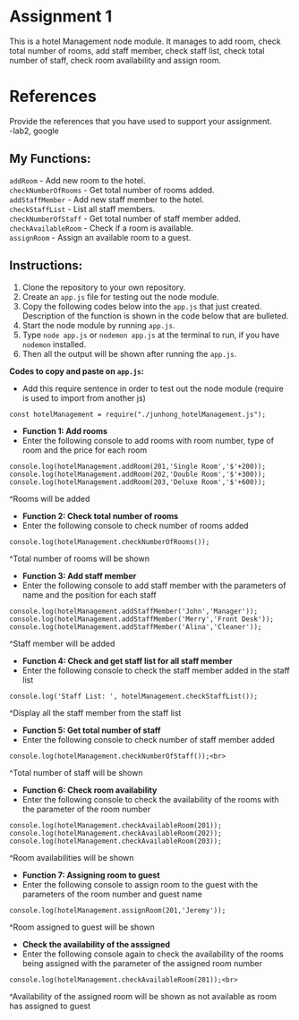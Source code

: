 # Assignment 1

This is a hotel Management node module. It manages to add room, check total number of rooms, add staff member, check staff list, check total number of staff, check room availability and assign room.

# References

Provide the references that you have used to support your assignment.<br>
-lab2, google<br>

## **My Functions:**<br>

`addRoom` - Add new room to the hotel. <br>
`checkNumberOfRooms` - Get total number of rooms added.<br>
`addStaffMember` - Add new staff member to the hotel.<br>
`checkStaffList` - List all staff members.<br>
`checkNumberOfStaff` - Get total number of staff member added.<br>
`checkAvailableRoom` - Check if a room is available.<br>
`assignRoom` - Assign an available room to a guest. <br>

## **Instructions:**<br>

1. Clone the repository to your own repository.<br>
2. Create an `app.js` file for testing out the node module.<br>
3. Copy the following codes below into the `app.js` that just created. Description of the function is shown in the code below that are bulleted. <br>
4. Start the node module by running `app.js`.<br>
5. Type `node app.js` or `nodemon app.js` at the terminal to run, if you have `nodemon` installed.<br>
6. Then all the output will be shown after running the `app.js`.<br>

**Codes to copy and paste on `app.js`:**<br>

- Add this require sentence in order to test out the node module (require is used to import from another js) <br>

```
const hotelManagement = require("./junhong_hotelManagement.js");
```

- **Function 1: Add rooms**<br>
- Enter the following console to add rooms with room
  number, type of room and the price for each room<br>

```
console.log(hotelManagement.addRoom(201,'Single Room','$'+200));
console.log(hotelManagement.addRoom(202,'Double Room','$'+300));
console.log(hotelManagement.addRoom(203,'Deluxe Room','$'+600));
```

^Rooms will be added

- **Function 2: Check total number of rooms**<br>
- Enter the following console to check number of rooms added <br>

```
console.log(hotelManagement.checkNumberOfRooms());
```

^Total number of rooms will be shown

- **Function 3: Add staff member**<br>
- Enter the following console to add staff member with the parameters of name and the position for each staff<br>

```
console.log(hotelManagement.addStaffMember('John','Manager'));
console.log(hotelManagement.addStaffMember('Merry','Front Desk'));
console.log(hotelManagement.addStaffMember('Alina','Cleaner'));
```

^Staff member will be added

- **Function 4: Check and get staff list for all staff member**<br>
- Enter the following console to check the staff member added in the staff list<br>

```
console.log('Staff List: ', hotelManagement.checkStaffList());
```

^Display all the staff member from the staff list

- **Function 5: Get total number of staff**<br>
- Enter the following console to check number of staff member added<br>

```
console.log(hotelManagement.checkNumberOfStaff());<br>
```

^Total number of staff will be shown

- **Function 6: Check room availability** <br>
- Enter the following console to check the availability of the rooms with the parameter of the room number<br>

```
console.log(hotelManagement.checkAvailableRoom(201));
console.log(hotelManagement.checkAvailableRoom(202));
console.log(hotelManagement.checkAvailableRoom(203));
```

^Room availabilities will be shown

- **Function 7: Assigning room to guest**<br>
- Enter the following console to assign room to the guest with the parameters of the room number and guest name<br>

```
console.log(hotelManagement.assignRoom(201,'Jeremy'));
```

^Room assigned to guest will be shown

- **Check the availability of the asssigned** <br>
- Enter the following console again to check the availability of the rooms being assigned with the parameter of the assigned room number<br>

```
console.log(hotelManagement.checkAvailableRoom(201));<br>
```

^Availability of the assigned room will be shown as not available as room has assigned to guest

